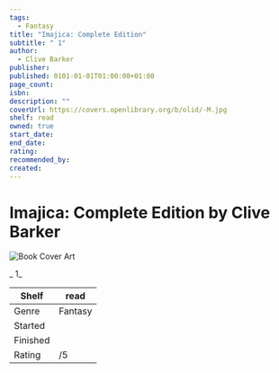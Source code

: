 ```yaml
---
tags:
  - Fantasy
title: "Imajica: Complete Edition"
subtitle: " 1"
author:
  - Clive Barker
publisher:
published: 0101-01-01T01:00:00+01:00
page_count:
isbn:
description: ""
coverUrl: https://covers.openlibrary.org/b/olid/-M.jpg
shelf: read
owned: true
start_date:
end_date:
rating:
recommended_by:
created:
---
```


# Imajica: Complete Edition by Clive Barker

![Book Cover Art](https://covers.openlibrary.org/b/olid/-M.jpg)

_ 1_

| Shelf | read |
| --- | --- |
| Genre | Fantasy |
| Started |  |
| Finished |  |
| Rating | /5 |


